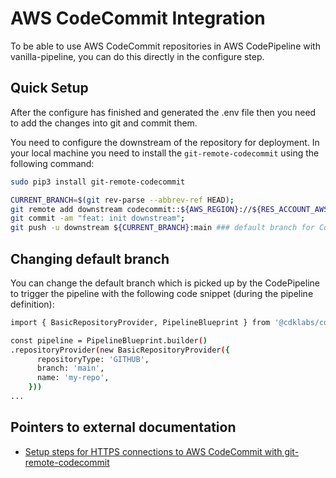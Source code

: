 # AWS CodeCommit Integration

To be able to use AWS CodeCommit repositories in AWS CodePipeline with vanilla-pipeline, you can do this directly in the configure step.

## Quick Setup

After the configure has finished and generated the .env file then you need to add the changes into git and commit them.

You need to configure the downstream of the repository for deployment. In your local machine you need to install the ```git-remote-codecommit``` using the following command:

```bash
sudo pip3 install git-remote-codecommit
```

```bash
CURRENT_BRANCH=$(git rev-parse --abbrev-ref HEAD);
git remote add downstream codecommit::${AWS_REGION}://${RES_ACCOUNT_AWS_PROFILE}@${GIT_REPOSITORY};
git commit -am "feat: init downstream";
git push -u downstream ${CURRENT_BRANCH}:main ### default branch for CodePipeline can be configured in config/AppConfig.ts
```

## Changing default branch

You can change the default branch which is picked up by the CodePipeline to trigger the pipeline with the following code snippet (during the pipeline definition):

```bash
import { BasicRepositoryProvider, PipelineBlueprint } from '@cdklabs/cdk-cicd-wrapper';

const pipeline = PipelineBlueprint.builder()
.repositoryProvider(new BasicRepositoryProvider({
      repositoryType: 'GITHUB',
      branch: 'main',
      name: 'my-repo',
    }))
...
```

## Pointers to external documentation

- [Setup steps for HTTPS connections to AWS CodeCommit with git-remote-codecommit](https://docs.aws.amazon.com/codecommit/latest/userguide/setting-up-git-remote-codecommit.html?icmpid=docs_acc_console_connect)